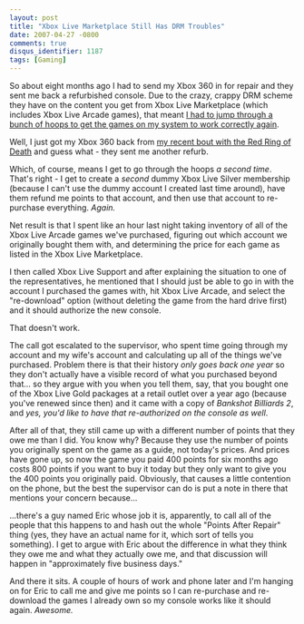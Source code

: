 ```yaml
---
layout: post
title: "Xbox Live Marketplace Still Has DRM Troubles"
date: 2007-04-27 -0800
comments: true
disqus_identifier: 1187
tags: [Gaming]
---
```

So about eight months ago I had to send my Xbox 360 in for repair and
they sent me back a refurbished console. Due to the crazy, crappy DRM
scheme they have on the content you get from Xbox Live Marketplace
(which includes Xbox Live Arcade games), that meant [I had to jump
through a bunch of hoops to get the games on my system to work correctly
again](http://paraesthesia.com/archive/2006/08/10/xbox-live-arcade-got-drm-all-wrong.aspx).
 
 Well, I just got my Xbox 360 back from [my recent bout with the Red
Ring of
Death](http://paraesthesia.com/archive/2007/04/10/xbox-360-red-ring-of-death.aspx)
and guess what - they sent me another refurb.
 
 Which, of course, means I get to go through the hoops *a second time*.
That's right - I get to create a *second* dummy Xbox Live Silver
membership (because I can't use the dummy account I created last time
around), have them refund me points to that account, and then use that
account to re-purchase everything. *Again.*
 
 Net result is that I spent like an hour last night taking inventory of
all of the Xbox Live Arcade games we've purchased, figuring out which
account we originally bought them with, and determining the price for
each game as listed in the Xbox Live Marketplace.
 
 I then called Xbox Live Support and after explaining the situation to
one of the representatives, he mentioned that I should just be able to
go in with the account I purchased the games with, hit Xbox Live Arcade,
and select the "re-download" option (without deleting the game from the
hard drive first) and it should authorize the new console.
 
 That doesn't work.
 
 The call got escalated to the supervisor, who spent time going through
my account and my wife's account and calculating up all of the things
we've purchased. Problem there is that their history *only goes back one
year* so they don't actually have a visible record of what you purchased
beyond that... so they argue with you when you tell them, say, that you
bought one of the Xbox Live Gold packages at a retail outlet over a year
ago (because you've renewed since then) and it came with a copy of
*Bankshot Billiards 2*, and *yes, you'd like to have that re-authorized
on the console as well*.
 
 After all of that, they still came up with a different number of points
that they owe me than I did. You know why? Because they use the number
of points you originally spent on the game as a guide, not today's
prices. And prices have gone up, so now the game you paid 400 points for
six months ago costs 800 points if you want to buy it today but they
only want to give you the 400 points you originally paid. Obviously,
that causes a little contention on the phone, but the best the
supervisor can do is put a note in there that mentions your concern
because...
 
 ...there's a guy named Eric whose job it is, apparently, to call all of
the people that this happens to and hash out the whole "Points After
Repair" thing (yes, they have an actual name for it, which sort of tells
you something). I get to argue with Eric about the difference in what
they think they owe me and what they actually owe me, and that
discussion will happen in "approximately five business days."
 
 And there it sits. A couple of hours of work and phone later and I'm
hanging on for Eric to call me and give me points so I can re-purchase
and re-download the games I already own so my console works like it
should again. *Awesome.*
